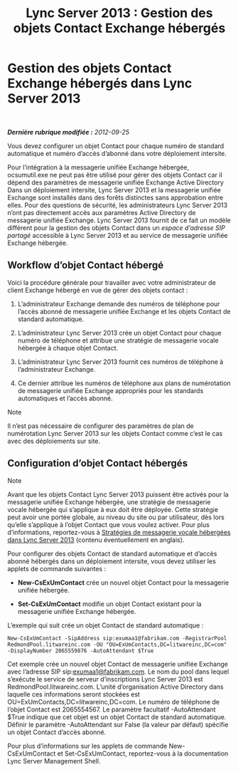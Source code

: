 ﻿---
title: 'Lync Server 2013 : Gestion des objets Contact Exchange hébergés'
TOCTitle: Gestion des objets Contact Exchange hébergés
ms:assetid: eead9d76-bc4f-4c1c-9779-683cb7a88410
ms:mtpsurl: https://technet.microsoft.com/fr-fr/library/Gg412978(v=OCS.15)
ms:contentKeyID: 49299251
ms.date: 05/20/2016
mtps_version: v=OCS.15
ms.translationtype: HT
---

# Gestion des objets Contact Exchange hébergés dans Lync Server 2013

 

_**Dernière rubrique modifiée :** 2012-09-25_

Vous devez configurer un objet Contact pour chaque numéro de standard automatique et numéro d’accès d’abonné dans votre déploiement intersite.

Pour l’intégration à la messagerie unifiée Exchange hébergée, ocsumutil.exe ne peut pas être utilisé pour gérer des objets Contact car il dépend des paramètres de messagerie unifiée Exchange Active Directory Dans un déploiement intersite, Lync Server 2013 et la messagerie unifiée Exchange sont installés dans des forêts distinctes sans approbation entre elles. Pour des questions de sécurité, les administrateurs Lync Server 2013 n’ont pas directement accès aux paramètres Active Directory de messagerie unifiée Exchange. Lync Server 2013 fournit de ce fait un modèle différent pour la gestion des objets Contact dans un *espace d’adresse SIP partagé* accessible à Lync Server 2013 et au service de messagerie unifiée Exchange hébergée.

## Workflow d’objet Contact hébergé

Voici la procédure générale pour travailler avec votre administrateur de client Exchange hébergé en vue de gérer des objets contact :

1.  L’administrateur Exchange demande des numéros de téléphone pour l’accès abonné de messagerie unifiée Exchange et les objets Contact de standard automatique.

2.  L’administrateur Lync Server 2013 crée un objet Contact pour chaque numéro de téléphone et attribue une stratégie de messagerie vocale hébergée à chaque objet Contact.

3.  L’administrateur Lync Server 2013 fournit ces numéros de téléphone à l’administrateur Exchange.

4.  Ce dernier attribue les numéros de téléphone aux plans de numérotation de messagerie unifiée Exchange appropriés pour les standards automatiques et l’accès abonné.

> [!note]  
> Il n’est pas nécessaire de configurer des paramètres de plan de numérotation Lync Server 2013 sur les objets Contact comme c’est le cas avec des déploiements sur site.

## Configuration d’objet Contact hébergés

> [!note]  
> Avant que les objets Contact Lync Server 2013 puissent être activés pour la messagerie unifiée Exchange hébergée, une stratégie de messagerie vocale hébergée qui s’applique à eux doit être déployée. Cette stratégie peut avoir une portée globale, au niveau du site ou par utilisateur, dès lors qu’elle s’applique à l’objet Contact que vous voulez activer. Pour plus d’informations, reportez-vous à <a href="lync-server-2013-hosted-voice-mail-policies.md">Stratégies de messagerie vocale hébergées dans Lync Server 2013</a> (contenu éventuellement en anglais).

Pour configurer des objets Contact de standard automatique et d’accès abonné hébergés dans un déploiement intersite, vous devez utiliser les applets de commande suivantes :

  - **New-CsExUmContact** crée un nouvel objet Contact pour la messagerie unifiée hébergée.

  - **Set-CsExUmContact** modifie un objet Contact existant pour la messagerie unifiée Exchange hébergée.

L’exemple qui suit crée un objet Contact de standard automatique :

    New-CsExUmContact -SipAddress sip:exumaa1@fabrikam.com -RegistrarPool RedmondPool.litwareinc.com -OU "OU=ExUmContacts,DC=litwareinc,DC=com" -DisplayNumber 2065559876 -AutoAttendant $True

Cet exemple crée un nouvel objet Contact de messagerie unifiée Exchange avec l’adresse SIP sip:exumaa1@fabrikam.com. Le nom du pool dans lequel s’exécute le service de serveur d’inscriptions Lync Server 2013 est RedmondPool.litwareinc.com. L’unité d’organisation Active Directory dans laquelle ces informations seront stockées est OU=ExUmContacts,DC=litwareinc,DC=com. Le numéro de téléphone de l’objet Contact est 2065554567. Le paramètre facultatif -AutoAttendant $True indique que cet objet est un objet Contact de standard automatique. Définir le paramètre -AutoAttendant sur False (la valeur par défaut) spécifie un objet Contact d’accès abonné.

Pour plus d’informations sur les applets de commande New-CsExUmContact et Set-CsExUmContact, reportez-vous à la documentation Lync Server Management Shell.

